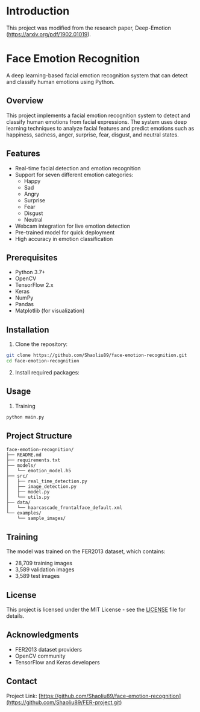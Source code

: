# Introduction
This project was modified from the research paper, Deep-Emotion (https://arxiv.org/pdf/1902.01019).

# Face Emotion Recognition

A deep learning-based facial emotion recognition system that can detect and classify human emotions using Python.

## Overview

This project implements a facial emotion recognition system to detect and classify human emotions from facial expressions. The system uses deep learning techniques to analyze facial features and predict emotions such as happiness, sadness, anger, surprise, fear, disgust, and neutral states.

## Features

- Real-time facial detection and emotion recognition
- Support for seven different emotion categories:
  - Happy
  - Sad
  - Angry
  - Surprise
  - Fear
  - Disgust
  - Neutral
- Webcam integration for live emotion detection
- Pre-trained model for quick deployment
- High accuracy in emotion classification

## Prerequisites

- Python 3.7+
- OpenCV
- TensorFlow 2.x
- Keras
- NumPy
- Pandas
- Matplotlib (for visualization)

## Installation

1. Clone the repository:
```bash
git clone https://github.com/Shaoliu89/face-emotion-recognition.git
cd face-emotion-recognition
```

2. Install required packages:


## Usage

1. Training
```bash
python main.py
```



## Project Structure

```
face-emotion-recognition/
├── README.md
├── requirements.txt
├── models/
│   └── emotion_model.h5
├── src/
│   ├── real_time_detection.py
│   ├── image_detection.py
│   ├── model.py
│   └── utils.py
├── data/
│   └── haarcascade_frontalface_default.xml
└── examples/
    └── sample_images/
```

## Training

The model was trained on the FER2013 dataset, which contains:
- 28,709 training images
- 3,589 validation images
- 3,589 test images


## License

This project is licensed under the MIT License - see the [LICENSE](LICENSE) file for details.

## Acknowledgments

- FER2013 dataset providers
- OpenCV community
- TensorFlow and Keras developers

## Contact

Project Link: [https://github.com/Shaoliu89/face-emotion-recognition](https://github.com/Shaoliu89/FER-project.git)
